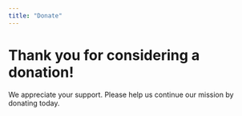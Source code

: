 ```yaml
---
title: "Donate"
---
```


# Thank you for considering a donation!

We appreciate your support. Please help us continue our mission by donating today.
